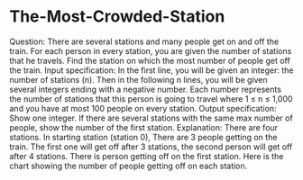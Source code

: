 # The-Most-Crowded-Station
Question: There are several stations and many people get on and off the train. For each person in every station, you are given the number of stations that he travels. Find the station on which the most number of people get off the train.  Input specification: In the first line, you will be given an integer: the number of stations (n). Then in the following n lines, you will be given several integers ending with a negative number. Each number represents the number of stations that this person is going to travel where 1 ≤ n ≤ 1,000 and you have at most 100 people on every station.   Output specification: Show one integer. If there are several stations with the same max number of people, show the number of the first  station.  Explanation: There are four stations. In starting station (station 0), There are 3 people getting on the train. The first one will get off after 3 stations, the second person will get off after 4 stations. There is person getting off on the first station. Here is the chart showing the number of people getting off on each station.

